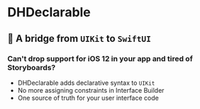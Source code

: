 # DHDeclarable
## 🌉 A bridge from `UIKit` to `SwiftUI`

### Can't drop support for iOS 12 in your app and tired of Storyboards?
* DHDeclarable adds declarative syntax to `UIKit`
* No more assigning constraints in Interface Builder
* One source of truth for your user interface code
